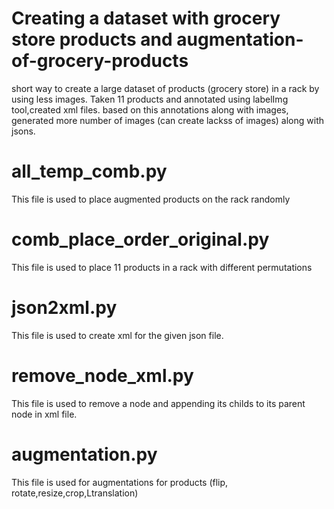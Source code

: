 # Creating a dataset with grocery store products and augmentation-of-grocery-products
short way to create a large dataset of products  (grocery store) in a rack by using less images.
Taken 11 products and annotated using labelImg tool,created xml files. based on this annotations along with images, generated more number of images (can create lackss of images) along with jsons.

# all_temp_comb.py
This file is used to place augmented products on the rack randomly

# comb_place_order_original.py
This file is used to place 11 products in a rack with different permutations

# json2xml.py
This file is used to create xml for the given json file.

# remove_node_xml.py
This file is used to remove a node and appending its childs to its parent node in xml file.

# augmentation.py
This file is used for augmentations for products (flip, rotate,resize,crop,Ltranslation)
